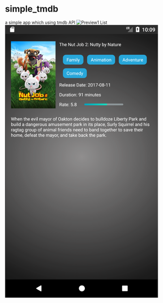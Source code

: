 # simple_tmdb
a simple app which using tmdb API
![Preview1 List](https://github.com/evahsu1105/simple_tmdb/blob/master/screen_movie_list.png)
![Preview2](https://github.com/evahsu1105/simple_tmdb/blob/master/screen_movie_detail.png)
